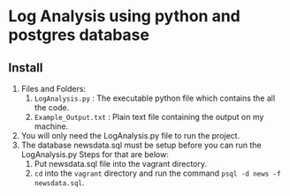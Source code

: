 # Log Analysis using python and postgres database

## Install
1. Files and Folders:
    1. `LogAnalysis.py` : The executable python file which contains the all the code.
    2. `Example_Output.txt` : Plain text file containing the output on my machine.
2. You will only need the LogAnalysis.py file to run the project.
3. The database newsdata.sql must be setup before you can run the LogAnalysis.py Steps for that are below:
    1. Put newsdata.sql file into the vagrant directory.
    2. `cd` into the `vagrant` directory and run the command  `psql -d news -f newsdata.sql`.
    
